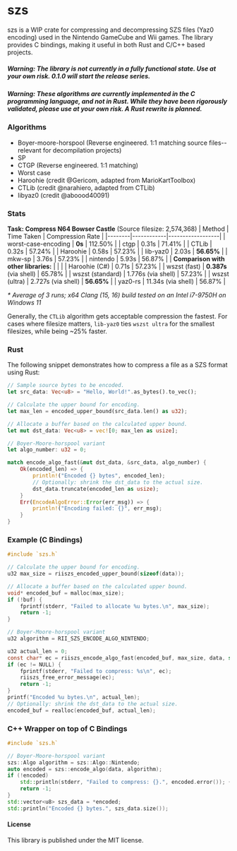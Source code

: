 # szs
szs is a WIP crate for compressing and decompressing SZS files (Yaz0 encoding) used in the Nintendo GameCube and Wii games. The library provides C bindings, making it useful in both Rust and C/C++ based projects.

##### Warning: The library is not currently in a fully functional state. Use at your own risk. 0.1.0 will start the release series.
##### Warning: These algorithms are currently implemented in **the C programming language**, and not in Rust. While they have been rigorously validated, please use at your own risk. A Rust rewrite is planned.

### Algorithms
- Boyer-moore-horspool (Reverse engineered. 1:1 matching source files--relevant for decompilation projects)
- SP
- CTGP (Reverse engineered. 1:1 matching)
- Worst case
- Haroohie (credit @Gericom, adapted from MarioKartToolbox)
- CTLib (credit @narahiero, adapted from CTLib)
- libyaz0 (credit @aboood40091)

### Stats
**Task: Compress N64 Bowser Castle** (Source filesize: 2,574,368)
| Method | Time Taken | Compression Rate |
|--------|------------|------------------|
| worst-case-encoding | **0s** | 112.50% |
| ctgp | 0.31s | 71.41% |
| CTLib | 0.32s | 57.24% |
| Haroohie | 0.58s | 57.23% |
| lib-yaz0 | 2.03s | **56.65%** |
| mkw-sp | 3.76s | 57.23% |
| nintendo | 5.93s | 56.87% |
| **Comparison with other libraries:** | | |
| Haroohie (C#) | 0.71s | 57.23% |
| wszst (fast) | **0.387s** (via shell) | 65.78% |
| wszst (standard) | 1.776s (via shell) | 57.23% |
| wszst (ultra) | 2.727s (via shell) | **56.65%** |
| yaz0-rs | 11.34s (via shell) | 56.87% |

*\* Average of 3 runs; x64 Clang (15, 16) build tested on an Intel i7-9750H on Windows 11*

Generally, the `CTLib` algorithm gets acceptable compression the fastest. For cases where filesize matters, `lib-yaz0` ties `wszst ultra` for the smallest filesizes, while being ~25% faster.

### Rust
The following snippet demonstrates how to compress a file as a SZS format using Rust:

```rs
// Sample source bytes to be encoded.
let src_data: Vec<u8> = "Hello, World!".as_bytes().to_vec();

// Calculate the upper bound for encoding.
let max_len = encoded_upper_bound(src_data.len() as u32);

// Allocate a buffer based on the calculated upper bound.
let mut dst_data: Vec<u8> = vec![0; max_len as usize];

// Boyer-Moore-horspool variant
let algo_number: u32 = 0;

match encode_algo_fast(&mut dst_data, &src_data, algo_number) {
    Ok(encoded_len) => {
        println!("Encoded {} bytes", encoded_len);
        // Optionally: shrink the dst_data to the actual size.
        dst_data.truncate(encoded_len as usize);
    }
    Err(EncodeAlgoError::Error(err_msg)) => {
        println!("Encoding failed: {}", err_msg);
    }
}
```

### Example (C Bindings)
```c
#include `szs.h`

// Calculate the upper bound for encoding.
u32 max_size = riiszs_encoded_upper_bound(sizeof(data));

// Allocate a buffer based on the calculated upper bound.
void* encoded_buf = malloc(max_size);
if (!buf) {
	fprintf(stderr, "Failed to allocate %u bytes.\n", max_size);
	return -1;
}

// Boyer-Moore-horspool variant
u32 algorithm = RII_SZS_ENCODE_ALGO_NINTENDO;

u32 actual_len = 0;
const char* ec = riiszs_encode_algo_fast(encoded_buf, max_size, data, sizeof(data), &actual_len, algorithm);
if (ec != NULL) {
	fprintf(stderr, "Failed to compress: %s\n", ec);
	riiszs_free_error_message(ec);
	return -1;
}
printf("Encoded %u bytes.\n", actual_len);
// Optionally: shrink the dst_data to the actual size.
encoded_buf = realloc(encoded_buf, actual_len);
```

### C++ Wrapper on top of C Bindings
```cpp
#include `szs.h`

// Boyer-Moore-horspool variant
szs::Algo algorithm = szs::Algo::Nintendo;
auto encoded = szs::encode_algo(data, algorithm);
if (!encoded)
	std::println(stderr, "Failed to compress: {}.", encoded.error()); {
	return -1;
}
std::vector<u8> szs_data = *encoded;
std::println("Encoded {} bytes.", szs_data.size());
```

#### License
This library is published under the MIT license.
